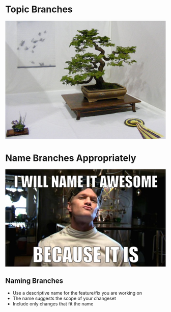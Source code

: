 <!SLIDE center transition=fade>

# Topic Branches #

![bonzai](bonzai_tree.jpg "Bonzai Tree")

<!SLIDE center transition=cover>

# Name Branches Appropriately #

![horriblyawesome](horrible_awesome.jpeg "Horribly Awesome")

<!SLIDE smbullets incremental transition=uncover>

## Naming Branches ##

* Use a descriptive name for the feature/fix you are working on
* The name suggests the scope of your changeset
* Include only changes that fit the name
